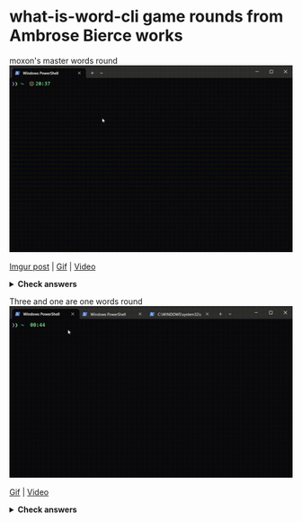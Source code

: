 # what-is-word-cli game rounds from Ambrose Bierce works

moxon's master words round 
![moxon-s-master-game-round](media/literature/ambrose-bierce/what-is-word-cli-ab-moxons-master-round.gif)

[Imgur post](https://imgur.com/a/nz5kwbK) | [Gif](https://gist.githubusercontent.com/akgondber/736da764f5088121f48c5e5a4190e954/raw/29db052ee03f62331e3e10b770916a1652e6c26b/what-is-word-cli-ab-moxons-master-round.gif) |
[Video](https://gist.github.com/akgondber/62d0e20ae87a3fbd8ddb095bf91f210c/raw/96d6db8e31b624069eeaad7a1344e03e07602c56/what-is-word-cli-ab-moxons-master-round.mp4)
<details>
  <summary><strong>Check answers</strong></summary>

[moxon's master answers](media/literature/ambrose-bierce/answers/what-is-word-cli-moxon-s-master-round-answers.gif)
</details>

Three and one are one words round 
![three and one are one round](../../media/literature/ambrose-bierce/what-is-word-cli-ab-three-and-one-are-one.gif)

[Gif](../../media/literature/ambrose-bierce/what-is-word-cli-ab-three-and-one-are-one.gif) | [Video](../../media/literature/ambrose-bierce/what-is-word-cli-ab-three-and-one-are-one.mp4)
<details>
  <summary><strong>Check answers</strong></summary>

[imgur post](https://imgur.com/a/5Yx6Z9R) | [Gif](../../media/literature/ambrose-bierce/answers/what-is-word-cli-three-and-one-are-one-answers.gif) | [Video](../../media/literature/ambrose-bierce/answers/what-is-word-cli-three-and-one-are-one-answers.mp4)
</details>
